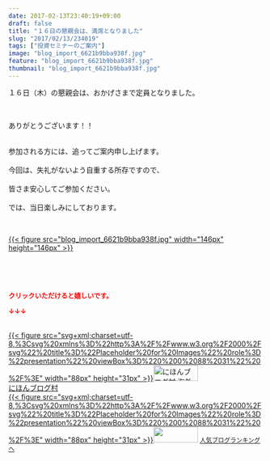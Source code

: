```yaml
---
date: 2017-02-13T23:40:19+09:00
draft: false
title: "１６日の懇親会は、満席となりました"
slug: "2017/02/13/234019"
tags: ["投資セミナーのご案内"]
image: "blog_import_6621b9bba938f.jpg"
feature: "blog_import_6621b9bba938f.jpg"
thumbnail: "blog_import_6621b9bba938f.jpg"
---
```

<p>１６日（木）の懇親会は、おかげさまで定員となりました。</p><p> </p><p>ありがとうございます！！</p><p><br/>参加される方には、追ってご案内申し上げます。<br/><br/>今回は、失礼がないよう自重する所存ですので、<br/><br/>皆さま安心してご参加ください。<br/><br/>では、当日楽しみにしております。</p><p> </p><p><a href="blog_import_6621b9bcdf8b9.jpg">{{< figure src="blog_import_6621b9bba938f.jpg" width="146px" height="146px" >}}</a></p><p> </p> <p><font color="#ff0000" size="2"><strong>クリックいただけると嬉しいです。</strong></font></p><p><font color="#ff0000" size="2"><strong>↓↓↓</strong></font></p><p><br/><a href="ranking.html?p_cid=01260127" target="_blank">{{< figure src="svg+xml;charset=utf-8,%3Csvg%20xmlns%3D%22http%3A%2F%2Fwww.w3.org%2F2000%2Fsvg%22%20title%3D%22Placeholder%20for%20Images%22%20role%3D%22presentation%22%20viewBox%3D%220%200%2088%2031%22%20%2F%3E" width="88px" height="31px" >}}<noscript><img alt="にほんブログ村 海外生活ブログ バリ島情報へ" border="0" height="31" src="https://img-proxy.blog-video.jp/images?url=http%3A%2F%2Foverseas.blogmura.com%2Fbali%2Fimg%2Fbali88_31.gif" width="88"></noscript></a><br/><a href="ranking.html?p_cid=01260127" target="_blank">にほんブログ村</a><br/><a href="link.php?1804582" title="人気ブログランキングへ">{{< figure src="svg+xml;charset=utf-8,%3Csvg%20xmlns%3D%22http%3A%2F%2Fwww.w3.org%2F2000%2Fsvg%22%20title%3D%22Placeholder%20for%20Images%22%20role%3D%22presentation%22%20viewBox%3D%220%200%2088%2031%22%20%2F%3E" width="88px" height="31px" >}}<noscript><img border="0" height="31" src="https://blog.with2.net/img/banner/banner_22.gif" width="88"></noscript></a> <a href="link.php?1804582" style="font-size: 12px;">人気ブログランキングへ</a></p>

